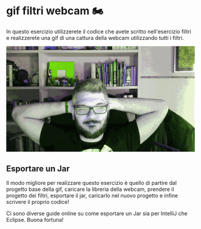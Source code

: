 # gif filtri webcam :motorcycle:

In questo esercizio utilizzerete il codice che avete scritto nell'esercizio filtri e realizzerete una gif di una cattura della webcam utilizzando tutti i filtri.


![gifEsempio](effectsGif.gif)

## Esportare un Jar 

Il modo migliore per realizzare questo esercizio è quello di partire dal progetto base della gif, caricare la libreria della webcam, prendere il progetto dei filtri, esportare il jar, caricarlo nel nuovo progetto e infine scrivere il proprio codice!

Ci sono diverse guide online su come esportare un Jar sia per IntelliJ che Eclipse. Buona fortuna!